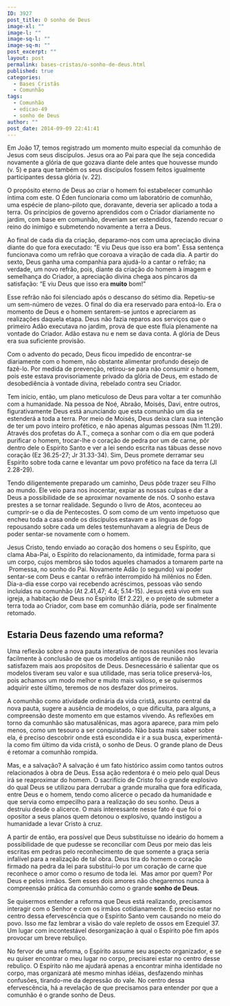 ```yaml
---
ID: 3927
post_title: O sonho de Deus
image-xl: ""
image-l: ""
image-sq-l: ""
image-sq-m: ""
post_excerpt: ""
layout: post
permalink: bases-cristas/o-sonho-de-deus.html
published: true
categories:
  - Bases Cristãs
  - Comunhão
tags:
  - Comunhão
  - edicao-49
  - sonho de Deus
author: ""
post_date: 2014-09-09 22:41:41
---
```

Em João 17, temos registrado um momento muito especial da comunhão de Jesus com seus discípulos. Jesus ora ao Pai para que lhe seja concedida novamente a glória de que gozava diante dele antes que houvesse mundo (v. 5) e para que também os seus discípulos fossem feitos igualmente participantes dessa glória (v. 22).

O propósito eterno de Deus ao criar o homem foi estabelecer comunhão íntima com este. O Éden funcionaria como um laboratório de comunhão, uma espécie de plano-piloto que, doravante, deveria ser aplicado a toda a terra. Os princípios de governo aprendidos com o Criador diariamente no jardim, com base em comunhão, deveriam ser estendidos, fazendo recuar o reino do inimigo e submetendo novamente a terra a Deus.

Ao final de cada dia da criação, deparamo-nos com uma apreciação divina diante do que fora executado: “E viu Deus que isso era bom”. Essa sentença funcionava como um refrão que coroava a viração de cada dia. A partir do sexto, Deus ganha uma companhia para ajudá-lo a cantar o refrão; na verdade, um novo refrão, pois, diante da criação do homem à imagem e semelhança do Criador, a apreciação divina chega aos píncaros da satisfação: “E viu Deus que isso era <b>muito</b> bom!”

Esse refrão não foi silenciado após o descanso do sétimo dia. Repetiu-se um sem-número de vezes. O final do dia era reservado para entoá-lo. Era o momento de Deus e o homem sentarem-se juntos e apreciarem as realizações daquela etapa. Deus não fazia reparos aos serviços que o primeiro Adão executava no jardim, prova de que este fluía plenamente na vontade do Criador. Adão estava nu e nem se dava conta. A glória de Deus era sua suficiente provisão.

Com o advento do pecado, Deus ficou impedido de encontrar-se diariamente com o homem, não obstante alimentar profundo desejo de fazê-lo. Por medida de prevenção, retirou-se para não consumir o homem, pois este estava provisoriamente privado da glória de Deus, em estado de desobediência à vontade divina, rebelado contra seu Criador.

Tem início, então, um plano meticuloso de Deus para voltar a ter comunhão com a humanidade. Na pessoa de Noé, Abraão, Moisés, Davi, entre outros, figurativamente Deus está anunciando que esta comunhão um dia se estenderá a toda a terra. Por meio de Moisés, Deus deixa clara sua intenção de ter um povo inteiro profético, e não apenas algumas pessoas (Nm 11.29). Através dos profetas do A.T., começa a sonhar com o dia em que poderá purificar o homem, trocar-lhe o coração de pedra por um de carne, pôr dentro dele o Espírito Santo e ver a lei sendo escrita nas tábuas desse novo coração (Ez 36.25-27; Jr 31.33-34). Sim, Deus promete derramar seu Espírito sobre toda carne e levantar um povo profético na face da terra (Jl 2.28-29).

Tendo diligentemente preparado um caminho, Deus pôde trazer seu Filho ao mundo. Ele veio para nos inocentar, expiar as nossas culpas e dar a Deus a possibilidade de se aproximar novamente de nós. O sonho estava prestes a se tornar realidade. Segundo o livro de Atos, aconteceu ao cumprir-se o dia de Pentecostes. O som como de um vento impetuoso que encheu toda a casa onde os discípulos estavam e as línguas de fogo repousando sobre cada um deles testemunhavam a alegria de Deus de poder sentar-se novamente com o homem.

Jesus Cristo, tendo enviado ao coração dos homens o seu Espírito, que clama Aba-Pai, o Espírito do relacionamento, da intimidade, forma para si um corpo, cujos membros são todos aqueles chamados a tomarem parte na  Promessa, no sonho do Pai. Novamente Adão (o segundo) vai poder sentar-se com Deus e cantar o refrão interrompido há milênios no Éden. Dia-a-dia esse corpo vai recebendo acréscimos, pessoas vão sendo incluídas na comunhão (At 2.41,47; 4.4; 5.14-15). Jesus está vivo em sua igreja, a habitação de Deus no Espírito (Ef 2.22), e o projeto de submeter a terra toda ao Criador, com base em comunhão diária, pode ser finalmente retomado.
<h2>Estaria Deus fazendo uma reforma?</h2>
Uma reflexão sobre a nova pauta interativa de nossas reuniões nos levaria facilmente à conclusão de que os modelos antigos de reunião não satisfazem mais aos propósitos de Deus. Desnecessário é salientar que os modelos tiveram seu valor e sua utilidade, mas seria tolice preservá-los, pois achamos um modo melhor e muito mais valioso, e se quisermos adquirir este último, teremos de nos desfazer dos primeiros.

A comunhão como atividade ordinária da vida cristã, assunto central da nova pauta, sugere a ausência de modelos, o que dificulta, para alguns, a compreensão deste momento em que estamos vivendo. As reflexões em torno da comunhão são matusalênicas, mas agora aparece, para mim pelo menos, como um tesouro a ser conquistado. Não basta mais saber sobre ela, é preciso descobrir onde está escondida e ir a sua busca, experimentá-la como fim último da vida cristã, o sonho de Deus. O grande plano de Deus é retomar a comunhão rompida.

Mas, e a salvação? A salvação é um fato histórico assim como tantos outros relacionados à obra de Deus. Essa ação redentora é o meio pelo qual Deus irá se reaproximar do homem. O sacrifício de Cristo foi o grande explosivo do qual Deus se utilizou para derrubar a grande muralha que fora edificada, entre Deus e o homem, tendo como alicerce o pecado da humanidade e que servia como empecilho para a realização do seu sonho. Deus a destruiu desde o alicerce. O mais interessante nesse fato é que foi o opositor a seus planos quem detonou o explosivo, quando instigou a humanidade a levar Cristo à cruz.

A partir de então, era possível que Deus substituísse no ideário do homem a possibilidade de que pudesse se reconciliar com Deus por meio das leis escritas em pedras pelo reconhecimento de que somente a graça seria infalível para a realização de tal obra. Deus tira do homem o coração firmado na pedra da lei para substituí-lo por um coração de carne que reconhece o amor como o resumo de toda lei.  Mas amor por quem? Por Deus e pelos irmãos. Sem esses dois amores não chegaremos nunca à compreensão prática da comunhão como o grande <b>sonho de Deus</b>.

Se quisermos entender a reforma que Deus está realizando, precisamos interagir com o Senhor e com os irmãos cotidianamente. É preciso estar no centro dessa efervescência que o Espírito Santo vem causando no meio do povo. Isso me faz lembrar a visão do vale repleto de ossos em Ezequiel 37. Um lugar com incontestável desorganização à qual o Espírito põe fim após provocar um breve rebuliço.

No fervor de uma reforma, o Espírito assume seu aspecto organizador, e se eu quiser encontrar o meu lugar no corpo, precisarei estar no centro desse rebuliço. O Espírito não me ajudará apenas a encontrar minha identidade no corpo, mas organizará até mesmo minhas idéias, desfazendo minhas confusões, tirando-me da depressão do vale. No centro dessa efervescência, há a revelação de que precisamos para entender por que a comunhão é o grande sonho de Deus.